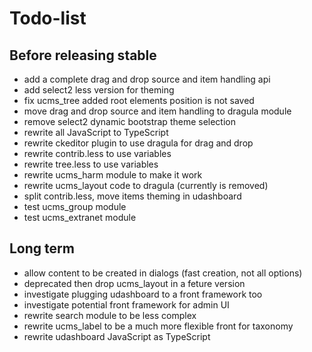 # Todo-list

## Before releasing stable

 * add a complete drag and drop source and item handling api
 * add select2 less version for theming
 * fix ucms_tree added root elements position is not saved
 * move drag and drop source and item handling to dragula module
 * remove select2 dynamic bootstrap theme selection
 * rewrite all JavaScript to TypeScript
 * rewrite ckeditor plugin to use dragula for drag and drop
 * rewrite contrib.less to use variables
 * rewrite tree.less to use variables
 * rewrite ucms_harm module to make it work
 * rewrite ucms_layout code to dragula (currently is removed)
 * split contrib.less, move items theming in udashboard
 * test ucms_group module
 * test ucms_extranet module

## Long term

 * allow content to be created in dialogs (fast creation, not all options)
 * deprecated then drop ucms_layout in a feture version
 * investigate plugging udashboard to a front framework too
 * investigate potential front framework for admin UI
 * rewrite search module to be less complex
 * rewrite ucms_label to be a much more flexible front for taxonomy
 * rewrite udashboard JavaScript as TypeScript

